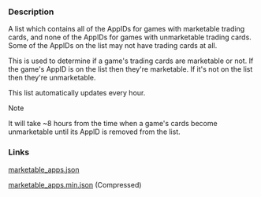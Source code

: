 ### Description

A list which contains all of the AppIDs for games with marketable trading cards, and none of the AppIDs for games with unmarketable trading cards.  Some of the AppIDs on the list may not have trading cards at all.

This is used to determine if a game's trading cards are marketable or not.  If the game's AppID is on the list then they're marketable.  If it's not on the list then they're unmarketable.

This list automatically updates every hour.

> [!NOTE]
> It will take ~8 hours from the time when a game's cards become unmarketable until its AppID is removed from the list.

### Links

[marketable_apps.json](https://github.com/Citrinate/Steam-MarketableApps/raw/main/data/marketable_apps.json)

[marketable_apps.min.json](https://github.com/Citrinate/Steam-MarketableApps/raw/main/data/marketable_apps.min.json) (Compressed)
